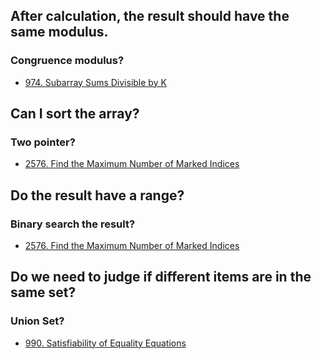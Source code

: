 ## After calculation, the result should have the same modulus.

### Congruence modulus?

- [974. Subarray Sums Divisible by K](https://leetcode.cn/problems/subarray-sums-divisible-by-k/description/)

## Can I sort the array?

### Two pointer?

- [2576. Find the Maximum Number of Marked Indices](https://leetcode.cn/problems/find-the-maximum-number-of-marked-indices/description/)

## Do the result have a range? 

### Binary search the result? 

- [2576. Find the Maximum Number of Marked Indices](https://leetcode.cn/problems/find-the-maximum-number-of-marked-indices/description/)

## Do we need to judge if different items are in the same set?

### Union Set?

- [990. Satisfiability of Equality Equations](https://leetcode.cn/problems/satisfiability-of-equality-equations/description/)